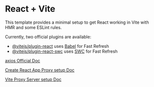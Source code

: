# React + Vite

This template provides a minimal setup to get React working in Vite with HMR and some ESLint rules.

Currently, two official plugins are available:

- [@vitejs/plugin-react](https://github.com/vitejs/vite-plugin-react/blob/main/packages/plugin-react/README.md) uses [Babel](https://babeljs.io/) for Fast Refresh
- [@vitejs/plugin-react-swc](https://github.com/vitejs/vite-plugin-react-swc) uses [SWC](https://swc.rs/) for Fast Refresh


[axios Official Doc](https://axios-http.com/docs/intro)

[Create React App Proxy setup Doc](https://create-react-app.dev/docs/proxying-api-requests-in-development/)

[Vite Proxy Server setup Doc](https://vitejs.dev/config/server-options.html#server-proxy)